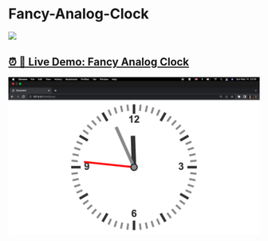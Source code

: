 # Fancy-Analog-Clock

![](https://github.com/maryhbb/Digital-Clock/actions/workflows/workflow.yml/badge.svg)



## [⏰ 🎯 Live Demo: Fancy Analog Clock](https://maryhbb.github.io/Fancy-Analog-Clock/) 




![](images/Fancy-Analog-Clock.png)
